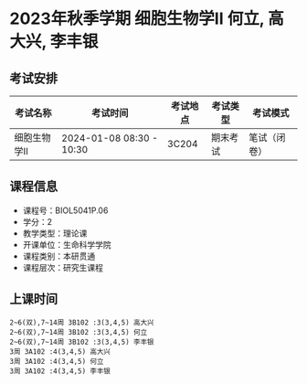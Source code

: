 # 2023年秋季学期 细胞生物学II 何立, 高大兴, 李丰银




## 考试安排

| 考试名称 | 考试时间 | 考试地点 | 考试类型 | 考试模式 |
| -------- | -------- | -------- | -------- | -------- |
| 细胞生物学II | 2024-01-08 08:30 - 10:30 | 3C204 | 期末考试 | 笔试（闭卷） |





## 课程信息

- 课程号：BIOL5041P.06
- 学分：2
- 教学类型：理论课
- 开课单位：生命科学学院
- 课程类别：本研贯通
- 课程层次：研究生课程

## 上课时间

```
2~6(双),7~14周 3B102 :3(3,4,5) 高大兴
2~6(双),7~14周 3B102 :3(3,4,5) 何立
2~6(双),7~14周 3B102 :3(3,4,5) 李丰银
3周 3A102 :4(3,4,5) 高大兴
3周 3A102 :4(3,4,5) 何立
3周 3A102 :4(3,4,5) 李丰银
```

